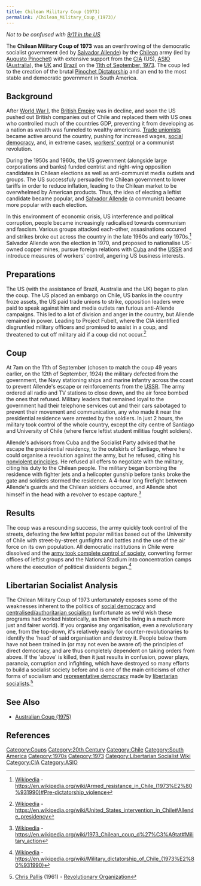 ```yaml
---
title: Chilean Military Coup (1973)
permalink: /Chilean_Military_Coup_(1973)/
---
```


*Not to be confused with [9/11 in the
US](9/11_Attacks_(2001) "wikilink")*

The **Chilean Military Coup of 1973** was an overthrowing of the
democratic socialist government (led by [Salvador
Allende](Salvador_Allende "wikilink")) by the
[Chilean](Chile "wikilink") army (led by [Augusto
Pinochet](Augusto_Pinochet "wikilink")) with extensive support from the
[CIA](CIA "wikilink") (US), [ASIO](ASIO "wikilink")
([Australia](Australia "wikilink")), the [UK](United_Kingdom "wikilink")
and [Brazil](Brazil "wikilink") on the [11th of September,
1973](Timeline_of_US_Imperialism "wikilink"). The coup led to the
creation of the brutal [Pinochet
Dictatorship](Pinochet_Dictatorship "wikilink") and an end to the most
stable and democratic government in South America.

## Background

After [World War I](World_War_I "wikilink"), the [British
Empire](British_Empire "wikilink") was in decline, and soon the US
pushed out British companies out of Chile and replaced them with US ones
who controlled much of the countries GDP, preventing it from developing
as a nation as wealth was funneled to wealthy americans. [Trade
unionists](Trade_Union "wikilink") became active around the country,
pushing for increased wages, [social
democracy](Social_Democracy "wikilink"), and, in extreme cases,
[workers' control](Workers'_Self-Management "wikilink") or a communist
revolution.

During the 1950s and 1960s, the US government (alongside large
corporations and banks) funded centrist and right-wing opposition
candidates in Chilean elections as well as anti-communist media outlets
and groups. The US successfuly persuaded the Chilean government to lower
tariffs in order to reduce inflation, leading to the Chilean market to
be overwhelmed by American products. Thus, the idea of electing a
leftist candidate became popular, and [Salvador
Allende](Salvador_Allende "wikilink") (a communist) became more popular
with each election.

In this environment of economic crisis, US interference and political
corruption, people became increasingly radicalised towards communism and
fascism. Various groups attacked each-other, assasinations occured and
strikes broke out across the country in the late 1960s and early
1970s.[^1] Salvador Allende won the election in 1970, and proposed to
nationalise US-owned copper mines, pursue foreign relations with
[Cuba](Cuba "wikilink") and the [USSR](USSR "wikilink") and introduce
measures of workers' control, angering US business interests.

## Preparations

The US (with the assistance of Brazil, Australia and the UK) began to
plan the coup. The US placed an embargo on Chile, US banks in the
country froze assets, the US paid trade unions to strike, opposition
leaders were paid to speak against him and media outlets ran furious
anti-Allende campaigns. This led to a lot of division and anger in the
country, but Allende remained in power. Leading to Project Fubelt, where
the CIA identified disgruntled military officers and promised to assist
in a coup, and threatened to cut off military aid if a coup did not
occur.[^2]

## Coup

At 7am on the 11th of September (chosen to match the coup 49 years
earlier, on the 12th of September, 1924) the military defected from the
government, the Navy stationing ships and marine infantry across the
coast to prevent Allende's escape or reinforcements from the
[USSR](USSR "wikilink"). The army ordered all radio and TV stations to
close down, and the air force bombed the ones that refused. Military
leaders that remained loyal to the government had their telephone
services cut and their cars sabotaged to prevent their movement and
communication, any who made it near the presidential residence were
arrested by the soldiers. In just 2 hours, the military took control of
the whole country, except the city centre of Santiago and University of
Chile (where fierce leftist student militias fought soldiers).

Allende's advisors from Cuba and the Socialist Party advised that he
escape the presidential residency, to the outskirts of Santiago, where
he could organise a revolution against the army, but he refused, citing
his [nonviolent principles](Pacifism "wikilink"). He refused all offers
to negotiate with the military, citing his duty to the Chilean people.
The military began bombing the residence with fighter jets and a
helicopter gunship before tanks broke the gate and soldiers stormed the
residence. A 4-hour long firefight between Allende's guards and the
Chilean soldiers occurred, and Allende shot himself in the head with a
revolver to escape capture.[^3]

## Results

The coup was a resounding success, the army quickly took control of the
streets, defeating the few leftist popular militias based out of the
University of Chile with street-by-street gunfights and battles and the
use of the air force on its own population. All democratic institutions
in Chile were dissolved and the [army took complete control of
society](Pinochet_Dictatorship "wikilink"), converting former offices of
leftist groups and the National Stadium into concentration camps where
the execution of political dissidents began.[^4]

## Libertarian Socialist Analysis

The Chilean Military Coup of 1973 unfortunately exposes some of the
weaknesses inherent to the politics of [social
democracy](Social_Democracy "wikilink") and [centralised/authoritarian
socialism](Authoritarian_Socialism "wikilink") (unfortunate as we'd wish
these programs had worked historically, as then we'd be living in a much
more just and fairer world). If you organise any organisation, even a
revolutionary one, from the top-down, it's relatively easily for
counter-revolutionaries to identify the 'head' of said organisation and
destroy it. People below them have not been trained in (or may not even
be aware of) the principles of direct democracy, and are thus completely
dependent on taking orders from above. If the 'above' is killed, then it
just results in confusion, power plays, paranoia, corruption and
infighting, which have destroyed so many efforts to build a socialist
society before and is one of the main criticisms of other forms of
socialism and [representative
democracy](Representative_Democracy "wikilink") made by [libertarian
socialists](Libertarian_Socialism "wikilink").[^5]

## See Also

- [Australian Coup
  (1975)](Australian_Constitutional_Crisis_(1975) "wikilink")

## References

<references />

[Category:Coups](Category:Coups "wikilink") [Category:20th
Century](Category:20th_Century "wikilink")
[Category:Chile](Category:Chile "wikilink") [Category:South
America](Category:South_America "wikilink")
[Category:1970s](Category:1970s "wikilink")
[Category:1973](Category:1973 "wikilink") [Category:Libertarian
Socialist Wiki](Category:Libertarian_Socialist_Wiki "wikilink")
[Category:CIA](Category:CIA "wikilink")
[Category:ASIO](Category:ASIO "wikilink")

[^1]: [Wikipedia](Wikipedia "wikilink") -
    <https://en.wikipedia.org/wiki/Armed_resistance_in_Chile_(1973%E2%80%931990)#Pre-dictatorship_violence>

[^2]: [Wikipedia](Wikipedia "wikilink") -
    <https://en.wikipedia.org/wiki/United_States_intervention_in_Chile#Allende_presidency>

[^3]: [Wikipedia](Wikipedia "wikilink") -
    <https://en.wikipedia.org/wiki/1973_Chilean_coup_d%27%C3%A9tat#Military_action>

[^4]: [Wikipedia](Wikipedia "wikilink") -
    <https://en.wikipedia.org/wiki/Military_dictatorship_of_Chile_(1973%E2%80%931990)>

[^5]: [Chris Pallis](Chris_Pallis "wikilink") (1961) - [Revolutionary
    Organization](Revolutionary_Organization_(Pamphlet) "wikilink")